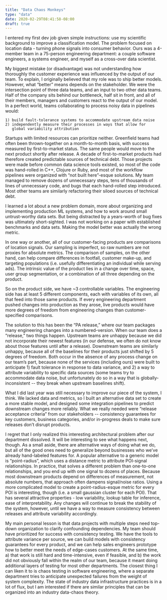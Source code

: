 ```yaml
---
title: "Data Chaos Monkeys"
type: "data"
date: 2020-02-29T08:41:58-08:00
draft: true
---
```


I entered my first dev job given simple instructions: use my scientific
background to improve a classification model. The problem focused on location
data - turning phone signals into consumer behavior. Ours was a 4-member team in
a 75-person engineering department: a couple software engineers, a systems
engineer, and myself as a cross-over data scientist.

My biggest mistake (or disadvantage) was not understanding how thoroughly the
customer experience was influenced by the output of our team. To explain, I
originally believed that my role was to ship better models. However, what
“better” means depends on the stakeholder. We were the intersection point of
three data teams, and an input to two other data teams. Half of the company sits
behind our bottleneck, half sit in front, and all of their members, managers and
customers react to the output of our model.  In a perfect world, teams
collaborating to process noisy data in pipelines would:

    1) build fault-tolerance systems to accommodate upstream data noise
    2) independently measure their processes in ways that allow for
       global variability attribution

Startups with limited resources can prioritize neither. Greenfield teams had
often been thrown-together on a month-to-month basis, with success measured by
first-to-market status. The same people would move to the next product shortly
after release. A decade of first-to-market products had therefore created
predictable sources of technical debt.  Those projects were made before common
data science tools existed, so most of the code was hand-rolled in C++, Clojure
or Ruby, and most of the workflow pipelines were organized with “not built
here”-esque solutions. My team managed to remove dozens of unnecessary steps,
tens of thousands of lines of unnecessary code, and bugs that each hand-rolled
step introduced. Most other teams are similarly refactoring their siloed sources
of technical debt.

I learned a lot about a new problem domain, more about organizing and
implementing production ML systems, and how to work around small untrust-worthy
data sets. But being distracted by a years-worth of bug fixes was ultimately
short-sighted. I was not working on a paper with established benchmarks and data
sets. Making the model better was actually the wrong metric.

In one way or another, all of our customer-facing products are comparisons of
location signals. Our sampling is imperfect, so raw numbers are not proxies for
absolute metrics. The comparison of samples, on the other hand, can help compare
differences in footfall, customer make-up, and targeting populations (i.e.
usefully differentiating an individual while serving ads). The intrinsic value
of the product lies in a change over time, space, user group segmentation, or a
combination of all three depending on the product.

So on the product side, we have ~3 controllable variables. The engineering side
has at least 5 different components, each with variables of its own, all that
feed into those same products. If every engineering department pushed changes
into production as they arose, live products would have more degrees of freedom
from engineering changes than customer-specified comparisons.

The solution to this has been the “PA release,” where our team packages many
engineering changes into a numbered-version. When our team does a  “release,”
two things happen. Upstream teams are unhappy because we did not incorporate
their newest features (in our defense, we often do not know about those features
until after a release). Downstream teams are similarly unhappy, because all of
the baselines for their products just shifted by 5 degrees of freedom. Both
occur in the absence of any process change on our team’s part, because none of
the services (including ours) were built to anticipate 1) fault tolerance in
response to data variance, and 2) a way to attribute variability to specific
data sources (some teams try to accommodate data noise, but unfortunately do so
in a way that is globally-inconsistent -- they break when upstream baselines
shift).

What I did last year was still necessary to improve our piece of the system, I
think. We lacked data and metrics, so I built an alternative data set to create
a more stable model, and designed some integration pipelines to predict
downstream changes more reliably. What we really needed were “release acceptance
criteria” from our stakeholders -- consistency guarantees for key customers,
business categories, and/or in-progress deals to make sure releases don’t
disrupt products. 

I regret that I only realized this interesting architectural problem after our
department dissolved. It will be interesting to see what happens next, though.
As a small aside, there are alternative ways of doing what we do, but all of the
good ones need to generalize beyond businesses who we’ve already hand-labeled
features for. A popular alternative to a generic model is “point-radius”, which
uses a distance metric to attribute POI-signal relationships. In practice, that
solves a different problem than one-to-one relationships, and you end up with
one signal to dozens of places. Because most downstream products depend on
differences of measurement, not absolute numbers, that approach often dampens
signal/noise ratios. Using a more complicated model to create a
point-radius-esque metric for every POI is interesting, though (i.e. a small
gaussian cluster for each POI). That has several attractive properties - low
variability, lookup table for inference, ease of interpretability. Any changes
will continue to break the stability of the system, however, until we have a way
to measure consistency between releases and attribute variability accordingly.

My main personal lesson is that data projects with multiple steps need top-down
organization to clarify confounding dependencies. My team should have
prioritized for success with consistency testing. We have the tools to attribute
variance per source, we can build models with consistency guarantees for every
product, and we can help sales engineers prototype how to better meet the needs
of edge-cases customers. At the same time, a) that work is still hard and
time-intensive, even if feasible, and b) the work did not obviously fall within
the realm of our team, because it meant doing additional layers of testing for
most other departments. The closest thing I can liken it to is chaos testing in
software engineering, where a separate department tries to anticipate unexpected
failures from the weight of system complexity. The state of industry data
infrastructure practices is in a lot of flux, but I am interested if there are
similar principles that can be organized into an industry data-chaos theory.


